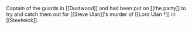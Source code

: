 Captain of the guards in [[Dustwood]] and had been put on [[the party]] to try and catch them out for [[Steve Ulan]]'s murder of [[Lord Ulan †]] in [[Steelwick]].